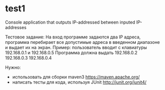 # test1
Console application that outputs IP-addressed between inputed IP-addresses

Тестовое задание: 
На вход программе задаются два IP адреса, программа перебирает все
допустимые адреса в введенном диапазоне и выдает их на экран.
Пример:
пользователь вводит с клавиатуры
192.168.0.1 и 192.168.0.5
Программа должна выдать
192.168.0.2
192.168.0.3
192.168.0.4

Нужно:
- использовать для сборки maven3 https://maven.apache.org/
- написать тесты для кода, используя JUnit http://junit.org/junit4/
